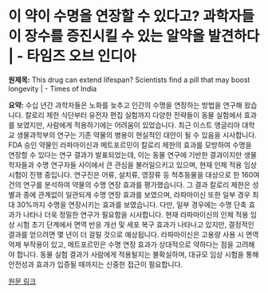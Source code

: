 # 이 약이 수명을 연장할 수 있다고? 과학자들이 장수를 증진시킬 수 있는 알약을 발견하다 | - 타임즈 오브 인디아

**원제목:** This drug can extend lifespan? Scientists find a pill that may boost longevity | - Times of India

**요약:** 수십 년간 과학자들은 노화를 늦추고 인간의 수명을 연장하는 방법을 연구해 왔습니다. 칼로리 제한 식단부터 유전자 편집 실험까지 다양한 전략들이 동물 실험에서 효과를 보였지만, 사람에게 적용하기에는 어려움이 있었습니다. 최근 이스트 앵글리아 대학교 생물과학부의 연구는 기존 약물의 병용이 현실적인 대안이 될 수 있음을 시사합니다.  FDA 승인 약물인 라파마이신과 메트포르민이 칼로리 제한의 효과를 모방하여 수명을 연장할 수 있다는 연구 결과가 발표되었는데, 이는 동물 연구에 기반한 결과이지만 생물학자들과 수명 연구자들 사이에서 큰 관심을 불러일으키고 있으며, 현재 인체 적용 임상 시험이 진행 중입니다.  연구진은 어류, 설치류, 영장류 등 척추동물을 대상으로 한 160여 건의 연구를 분석하여 약물의 수명 연장 효과를 평가했습니다. 그 결과 칼로리 제한은 성별과 종에 관계없이 일관되게 수명 연장 효과를 보였으며, 라파마이신 또한 일부 경우 최대 30%까지 수명을 연장시키는 효과를 보였습니다. 다만, 일부 경우에는 수명 단축 효과가 나타나 더욱 정밀한 연구가 필요함을 시사합니다.  현재 라파마이신의 인체 적용 임상 시험 초기 단계에서 면역 반응 개선 및 세포 복구 효과가 나타나고 있지만,  결정적인 결과를 얻으려면 몇 년이 더 걸릴 것으로 예상됩니다.  라파마이신은 고용량 사용 시 면역 억제 부작용이 있고, 메트포르민은 수명 연장 효과가 상대적으로 약하다는 점을 고려해야 합니다.  동물 실험 결과가 사람에게 적용될지는 불확실하며, 대규모 임상 시험을 통해 안전성과 효과가 입증될 때까지는 신중한 접근이 필요합니다.

[원문 링크](https://timesofindia.indiatimes.com/life-style/health-fitness/health-news/this-drug-can-extend-lifespan-scientists-find-a-pill-that-may-boost-longevity/articleshow/122809479.cms)
